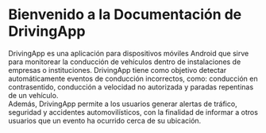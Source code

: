 # Bienvenido a la Documentación de DrivingApp

DrivingApp es una aplicación para dispositivos móviles Android que sirve para monitorear la conducción de vehículos dentro de instalaciones de empresas o instituciones. DrivingApp tiene como objetivo detectar automáticamente eventos de conducción incorrectos, como: conducción en contrasentido, conducción a velocidad no autorizada y paradas repentinas de un vehículo.  
Además, DrivingApp permite a los usuarios generar alertas de tráfico, seguridad y accidentes automovilísticos, con la finalidad de informar a otros usuarios que un evento ha ocurrido cerca de su ubicación.

